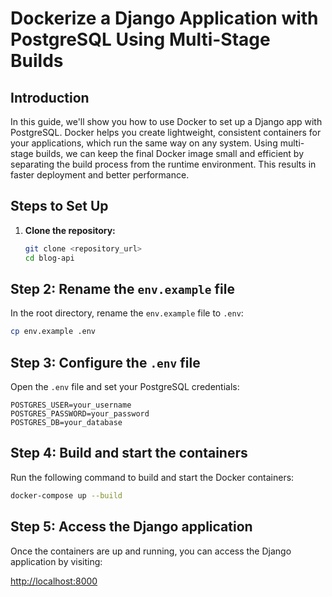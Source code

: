 # Dockerize a Django Application with PostgreSQL Using Multi-Stage Builds

## Introduction

In this guide, we'll show you how to use Docker to set up a Django app with PostgreSQL. Docker helps you create lightweight, consistent containers for your applications, which run the same way on any system. Using multi-stage builds, we can keep the final Docker image small and efficient by separating the build process from the runtime environment. This results in faster deployment and better performance.

## Steps to Set Up

1. **Clone the repository:**
   ```bash
   git clone <repository_url>
   cd blog-api

## Step 2: Rename the `env.example` file

In the root directory, rename the `env.example` file to `.env`:

```bash
cp env.example .env
```

## Step 3: Configure the `.env` file

Open the `.env` file and set your PostgreSQL credentials:

```env
POSTGRES_USER=your_username
POSTGRES_PASSWORD=your_password
POSTGRES_DB=your_database
```

## Step 4: Build and start the containers

Run the following command to build and start the Docker containers:

```bash
docker-compose up --build
```

## Step 5: Access the Django application

Once the containers are up and running, you can access the Django application by visiting:

[http://localhost:8000](http://localhost:8000)
